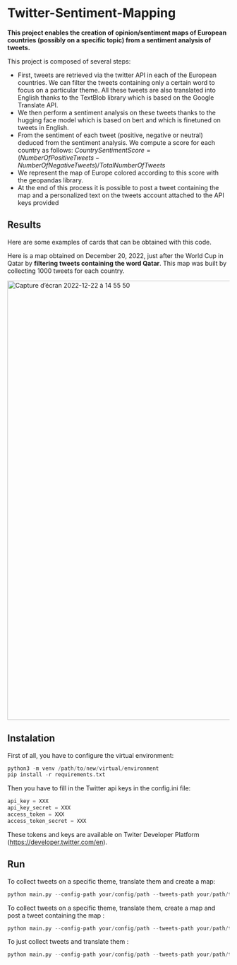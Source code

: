# Twitter-Sentiment-Mapping

**This project enables the creation of opinion/sentiment maps of European countries (possibly on a specific topic) from a sentiment analysis of tweets.**

This project is composed of several steps:
- First, tweets are retrieved via the twitter API in each of the European countries. We can filter the tweets containing only a certain word to focus on a particular theme. All these tweets are also translated into English thanks to the TextBlob library which is based on the Google Translate API. 
- We then perform a sentiment analysis on these tweets thanks to the hugging face model which is based on bert and which is finetuned on tweets in English.
- From the sentiment of each tweet (positive, negative or neutral) deduced from the sentiment analysis. We compute a score for each country as follows: $Country Sentiment Score = (Number Of Positive Tweets - Number Of Negative Tweets)/Total Number Of Tweets$
- We represent the map of Europe colored according to this score with the geopandas library.
- At the end of this process it is possible to post a tweet containing the map and a personalized text on the tweets account attached to the API keys provided

## Results

Here are some examples of cards that can be obtained with this code.

Here is a map obtained on December 20, 2022, just after the World Cup in Qatar by **filtering tweets containing the word Qatar**. This map was built by collecting 1000 tweets for each country.

<img width="994" alt="Capture d’écran 2022-12-22 à 14 55 50" src="https://user-images.githubusercontent.com/106410831/209149418-0d070d16-716c-4bcd-b786-c4c2541e04d1.png">

## Instalation
First of all, you have to configure the virtual environment:
```python
python3 -m venv /path/to/new/virtual/environment
pip install -r requirements.txt
```
Then you have to fill in the Twitter api keys in the config.ini file:
```python
api_key = XXX
api_key_secret = XXX
access_token = XXX
access_token_secret = XXX
```
These tokens and keys are available on Twiter Developer Platform (https://developer.twitter.com/en).

## Run
To collect tweets on a specific theme, translate them and create a map: 
```python
python main.py --config-path your/config/path --tweets-path your/path/to/save/tweets --keyword your_own_keyword --nb-tweets-to-collect-by-country 50 
```
To collect tweets on a specific theme, translate them, create a map and post a tweet containing the map :
```python
python main.py --config-path your/config/path --tweets-path your/path/to/save/tweets --keyword your_own_keyword --nb-tweets-to-collect-by-country 50 --update-status True
```
To just collect tweets and translate them :
```python
python main.py --config-path your/config/path --tweets-path your/path/to/save/tweets --keyword your_own_keyword --nb-tweets-to-collect-by-country 50 --collect-only True
```

